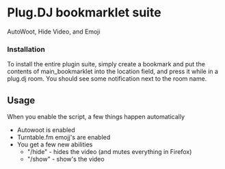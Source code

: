 # Plug.DJ bookmarklet suite
AutoWoot, Hide Video, and Emoji

### Installation
To install the entire plugin suite, simply create a bookmark and put the contents of main_bookmarklet into the location field, and press it while in a plug.dj room. You should see some notification next to the room name.

## Usage

When you enable the script, a few things happen automatically

- Autowoot is enabled
- Turntable.fm emojj's are enabled
- You get a few new abilities
  - "/hide" - hides the video (and mutes everything in Firefox)
  - "/show" - show's the video